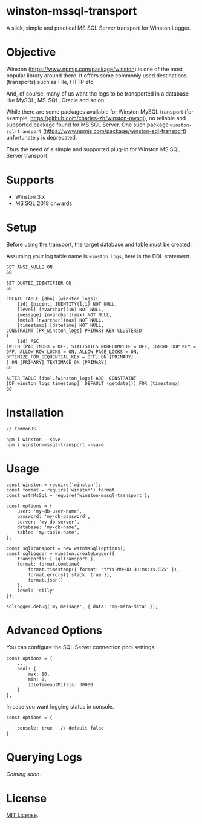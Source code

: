 # winston-mssql-transport

A slick, simple and practical MS SQL Server transport for Winston Logger.


# Objective

Winston (https://www.npmjs.com/package/winston) is one of the most popular library around there. It offers some commonly used destinations (transports) such as File, HTTP etc.

And, of course, many of us want the logs to be transported in a database like MySQL, MS-SQL, Oracle and so on.

While there are some packages available for Winston MySQL transport (for example, https://github.com/charles-zh/winston-mysql), no reliable and supported package found for MS SQL Server. One such package `winston-sql-transport` (https://www.npmjs.com/package/winston-sql-transport) unfortunately is deprecated.

Thus the need of a simple and supported plug-in for Winston MS SQL Server transport.


# Supports

 * Winston 3.x
 * MS SQL 2018 onwards

# Setup

Before using the transport, the target database and table must be created.

Assuming your log table name is `winston_logs`, here is the DDL statement.

    SET ANSI_NULLS ON
    GO

    SET QUOTED_IDENTIFIER ON
    GO

    CREATE TABLE [dbo].[winston_logs](
        [id] [bigint] IDENTITY(1,1) NOT NULL,
        [level] [nvarchar](16) NOT NULL,
        [message] [nvarchar](max) NOT NULL,
        [meta] [nvarchar](max) NOT NULL,
        [timestamp] [datetime] NOT NULL,
    CONSTRAINT [PK_winston_logs] PRIMARY KEY CLUSTERED 
    (
        [id] ASC
    )WITH (PAD_INDEX = OFF, STATISTICS_NORECOMPUTE = OFF, IGNORE_DUP_KEY = OFF, ALLOW_ROW_LOCKS = ON, ALLOW_PAGE_LOCKS = ON, OPTIMIZE_FOR_SEQUENTIAL_KEY = OFF) ON [PRIMARY]
    ) ON [PRIMARY] TEXTIMAGE_ON [PRIMARY]
    GO

    ALTER TABLE [dbo].[winston_logs] ADD  CONSTRAINT [DF_winston_logs_timestamp]  DEFAULT (getdate()) FOR [timestamp]
    GO


# Installation

    // CommonJS

    npm i winston --save
    npm i winston-mssql-transport --save


# Usage

    const winston = require('winston');
    const format = require('winston').format;
    const wstnMsSql = require('winston-mssql-transport');

    const options = {
        user: 'my-db-user-name',
        password: 'my-db-password',
        server: 'my-db-server',
        database: 'my-db-name',	
        table: 'my-table-name',
    };

    const sqlTransport = new wstnMsSql(options);
    const sqlLogger = winston.createLogger({
	    transports: [ sqlTransport ],
	    format: format.combine(
		    format.timestamp({ format: 'YYYY-MM-DD HH:mm:ss.SSS' }),
		    format.errors({ stack: true }),
		    format.json()
	    ),
	    level: 'silly'
    });

    sqlLogger.debug('my message', { data: 'my-meta-data' });


# Advanced Options
You can configure the SQL Server connection pool settings.

    const options = {
        ...
        pool: {
            max: 10,
            min: 0,
            idleTimeoutMillis: 30000
        }
    };

In case you want logging status in console.

    const options = {
        ...
        console: true   // default false
    }


# Querying Logs

_Coming soon._


# License

[MIT License](http://en.wikipedia.org/wiki/MIT_License).

